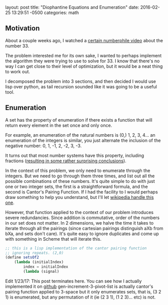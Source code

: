 layout: post
title:  "Diophantine Equations and Enumeration"
date:   2016-02-25 13:29:51 -0500
categories: math


## Motivation

About a couple weeks ago, I watched a [certain numberphile video](https://www.youtube.com/watch?v=wymmCdLdPvM) about the number 33.

The problem interested me for its own sake, I wanted to perhaps implement the algorithm they were trying to use to solve for 33. I know that there's no way I can get close to their level of optimization, but it would be a neat thing to work out.

I decomposed the problem into 3 sections, and then decided I would use lisp over python, as tail recursion sounded like it was going to be a useful tool.

## Enumeration

A set has the property of enumeration if there exists a function that will return every element in the set once and only once.

For example, an enumeration of the natural numbers is (0,) 1, 2, 3, 4... an enumeration of the integers is similar, you just alternate the inclusion of the negative number: 0, 1, -1, 2, -2, 3, -3.

It turns out that most number systems have this property, including fractions ([resulting in some rather surprising conclusions](https://www.youtube.com/watch?v=Lfw96n0m1js)).

In the context of this problem, we only need to enumerate through the integers. But we need to go through them three times, and list out all the possible combinations of these numbers. It's quite simple to do with just one or two integer sets, the first is a straightforward formula, and the second is Cantor's Pairing Function. If I had the facility to I would perhaps draw something to help you understand, but I'll let [wikipedia handle this one](https://en.wikipedia.org/wiki/Countable_set#Formal_overview_without_details).

However, that function applied to the context of our problem introduces severe redundancies. Since addition is commutative, order of the numbers in our set does not matter. In 2 dimensions, we halve the time it takes to iterate through all the pairings (since cartesian pairings distinguish aXb from bXa, and sets don't care). It's quite easy to ignore duplicates and come up with something in Scheme that will iterate this.


``` scheme
;; this is a lisp implementation of the cantor pairing function
;; ignoring repeats. (2,0)
(define setsOf2
	(lambda (initialIndex)
		index = initialIndex
		(lambda (signal)
```
Edit 1/23/17: This post terminates here. You can see how I actually implemented it on [github](https://github.com/alphor/diophantine-33/blob/14772bb5f65824ac97fe8e321ece09a98cf00ea3/diophantine-3d.scm#L74)
gen-increment-3-pivot-list is actually cantor's pairing function applied to 3-space but it only enumerates sets, that is, (3 2 1) is enumerated, but any permutation of it (ie (2 3 1), (1 2 3)... etc) is not.